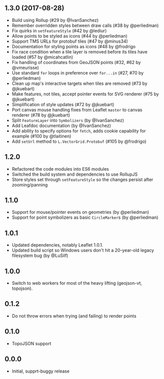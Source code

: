 ## 1.3.0 (2017-08-28)

* Build using Rollup (#29 by @IvanSanchez)
* Remember overridden styles between draw calls (#38 by @perliedman)
* Fix quirks in `setFeatureStyle` (#42 by @lediur)
* Allow points to be styled as icons (#44 by @perliedman)
* Support TMS URLs for protobuf tiles (#47 by @minus34)
* Documentation for styling points as icons (#48 by @frodrigo
* Fix race condition when a tile layer is removed before its tiles have loaded (#57 by @micahcatlin)
* Fix handling of coordinates from GeoJSON points (#32, #62 by @vmeurisse)
* Use standard `for` loops in preference over `for...in` (#27, #70 by @perliedman)
* Clean up map's interactive targets when tiles are removed (#73 by @jkuebart)
* Make features, not tiles, accept pointer events for SVG renderer (#75 by @jkuebart)
* Simplification of style updates (#72 by @jkuebart)
* Port canvas mouse handling fixes from Leaflet `master` to canvas renderer (#78 by @jkuebart)
* Split `FeatureLayer` into `Symbolizers` (by @IvanSanchez)
* Add Leafdoc documentation (by @IvanSanchez)
* Add ability to specify options for `fetch`, adds cookie capability for example (#100 by @tlaitinen)
* Add `setUrl` method to `L.VectorGrid.Protobuf` (#105 by @frodrigo)


## 1.2.0

* Refactored the code modules into ES6 modules
* Switched the build system and dependencies to use RollupJS
* Store styles set through `setFeatureStyle` so the changes persist after zooming/panning

## 1.1.0

* Support for mouse/pointer events on geometries (by @perliedman)
* Support for point symbolizers as basic `CircleMarker`s (by @perliedman)

## 1.0.1

* Updated dependencies, notably Leaflet 1.0.1.
* Updated build script so Windows users don't hit a 20-year-old legacy filesystem bug (by @LuSilf)

## 1.0.0

* Switch to web workers for most of the heavy lifting (geojson-vt, topojson).

## 0.1.2

* Do not throw errors when trying (and failing) to render points

## 0.1.0

* TopoJSON support

## 0.0.0

* Initial, supprt-buggy release
